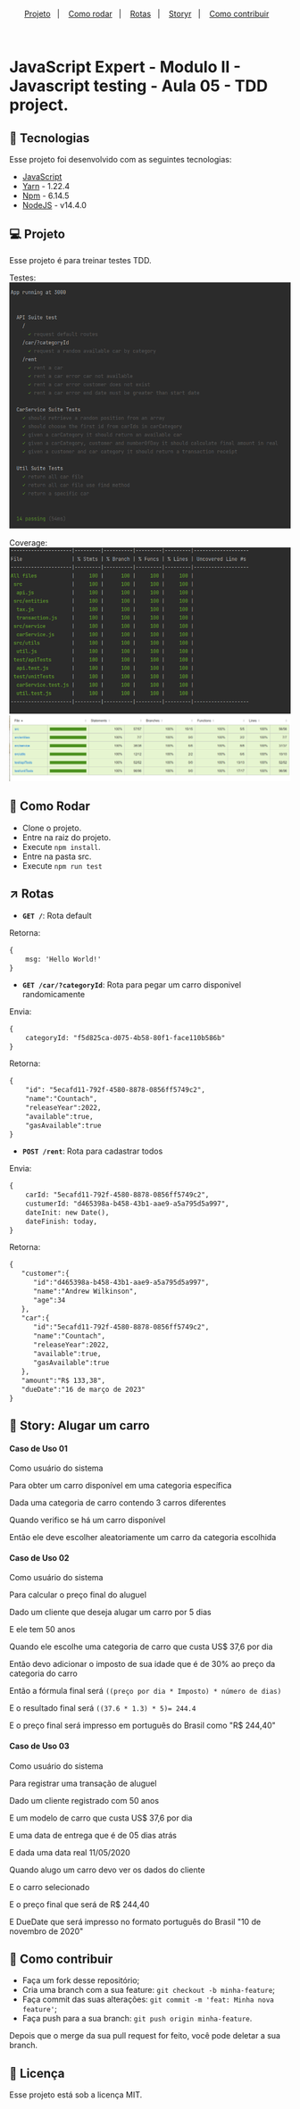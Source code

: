 <p align="center">
  <a href="#-projeto">Projeto</a>&nbsp;&nbsp;&nbsp;|&nbsp;&nbsp;&nbsp; 
  <a href="#-como-rodar">Como rodar</a>&nbsp;&nbsp;&nbsp;|&nbsp;&nbsp;&nbsp;
<a href="#-rotas">Rotas</a>&nbsp;&nbsp;&nbsp;|&nbsp;&nbsp;&nbsp;
  <a href="#-story">Storyr</a>&nbsp;&nbsp;&nbsp;|&nbsp;&nbsp;&nbsp;
  <a href="#-como-contribuir">Como contribuir</a>&nbsp;&nbsp;&nbsp;
  </p>
<br>

# JavaScript Expert - Modulo II - Javascript testing - Aula 05 - TDD project.

## 🚀 Tecnologias

Esse projeto foi desenvolvido com as seguintes tecnologias:

- [JavaScript](https://developer.mozilla.org/pt-BR/docs/Web/JavaScript)
- [Yarn](https://yarnpkg.com/) - 1.22.4
- [Npm](https://www.npmjs.com/) - 6.14.5
- [NodeJS](https://nodejs.org/en/) - v14.4.0

## 💻 Projeto

Esse projeto é para treinar testes TDD.

Testes:
![img.png](.github%2Fimg.png)

Coverage:
![img_1.png](.github%2Fimg_1.png)
![img_2.png](.github%2Fimg_2.png)

## 🚀 Como Rodar

- Clone o projeto.
- Entre na raiz do projeto.
- Execute `npm install`.
- Entre na pasta src.
- Execute `npm run test`

## ↗ Rotas

- **`GET /`**: Rota default

Retorna:
```
{
    msg: 'Hello World!'
}
```

- **`GET /car/?categoryId`**: Rota para pegar um carro disponivel randomicamente
  

Envia:
```
{
    categoryId: "f5d825ca-d075-4b58-80f1-face110b586b"
}
```

Retorna:
```
{
    "id": "5ecafd11-792f-4580-8878-0856ff5749c2",
    "name":"Countach",
    "releaseYear":2022,
    "available":true,
    "gasAvailable":true
}
```

- **`POST /rent`**: Rota para cadastrar todos

Envia:
```
{
    carId: "5ecafd11-792f-4580-8878-0856ff5749c2",
    custumerId: "d465398a-b458-43b1-aae9-a5a795d5a997",
    dateInit: new Date(),
    dateFinish: today,
}
```

Retorna:
```
{
   "customer":{
      "id":"d465398a-b458-43b1-aae9-a5a795d5a997",
      "name":"Andrew Wilkinson",
      "age":34
   },
   "car":{
      "id":"5ecafd11-792f-4580-8878-0856ff5749c2",
      "name":"Countach",
      "releaseYear":2022,
      "available":true,
      "gasAvailable":true
   },
   "amount":"R$ 133,38",
   "dueDate":"16 de março de 2023"
}
```

## 📖 Story: Alugar um carro

#### Caso de Uso 01

Como usuário do sistema

Para obter um carro disponível em uma categoria específica

Dada uma categoria de carro contendo 3 carros diferentes

Quando verifico se há um carro disponível

Então ele deve escolher aleatoriamente um carro da categoria escolhida

#### Caso de Uso 02

Como usuário do sistema

Para calcular o preço final do aluguel

Dado um cliente que deseja alugar um carro por 5 dias

E ele tem 50 anos

Quando ele escolhe uma categoria de carro que custa US$ 37,6 por dia

Então devo adicionar o imposto de sua idade que é de 30% ao preço da categoria do carro

Então a fórmula final será `((preço por dia * Imposto) * número de dias)`

E o resultado final será `((37.6 * 1.3) * 5)= 244.4`

E o preço final será impresso em português do Brasil como "R$ 244,40"

#### Caso de Uso 03

Como usuário do sistema

Para registrar uma transação de aluguel

Dado um cliente registrado com 50 anos

E um modelo de carro que custa US$ 37,6 por dia

E uma data de entrega que é de 05 dias atrás

E dada uma data real 11/05/2020

Quando alugo um carro devo ver os dados do cliente

E o carro selecionado

E o preço final que será de R$ 244,40

E DueDate que será impresso no formato português do Brasil "10 de novembro de 2020"

## 🤔 Como contribuir

- Faça um fork desse repositório;
- Cria uma branch com a sua feature: `git checkout -b minha-feature`;
- Faça commit das suas alterações: `git commit -m 'feat: Minha nova feature'`;
- Faça push para a sua branch: `git push origin minha-feature`.

Depois que o merge da sua pull request for feito, você pode deletar a sua branch.

## 📝 Licença

Esse projeto está sob a licença MIT.

